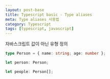 ```yaml
---
layout: post-base
title: Typescript basic - Type aliases
meta: Type aliases 사용법
category: Typescript
tags: [typescript, javascript]
---
```


자바스크립트 값이 아닌 유형 정의

```typescript
type Person = { name: string; age: number };

let person: Person;

let people: Person[];

```

